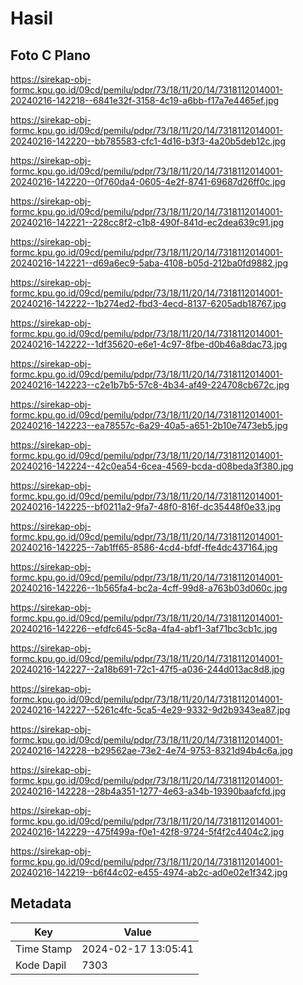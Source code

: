 # Hasil

## Foto C Plano

https://sirekap-obj-formc.kpu.go.id/09cd/pemilu/pdpr/73/18/11/20/14/7318112014001-20240216-142218--6841e32f-3158-4c19-a6bb-f17a7e4465ef.jpg

https://sirekap-obj-formc.kpu.go.id/09cd/pemilu/pdpr/73/18/11/20/14/7318112014001-20240216-142220--bb785583-cfc1-4d16-b3f3-4a20b5deb12c.jpg

https://sirekap-obj-formc.kpu.go.id/09cd/pemilu/pdpr/73/18/11/20/14/7318112014001-20240216-142220--0f760da4-0605-4e2f-8741-69687d26ff0c.jpg

https://sirekap-obj-formc.kpu.go.id/09cd/pemilu/pdpr/73/18/11/20/14/7318112014001-20240216-142221--228cc8f2-c1b8-490f-841d-ec2dea639c91.jpg

https://sirekap-obj-formc.kpu.go.id/09cd/pemilu/pdpr/73/18/11/20/14/7318112014001-20240216-142221--d69a6ec9-5aba-4108-b05d-212ba0fd9882.jpg

https://sirekap-obj-formc.kpu.go.id/09cd/pemilu/pdpr/73/18/11/20/14/7318112014001-20240216-142222--1b274ed2-fbd3-4ecd-8137-6205adb18767.jpg

https://sirekap-obj-formc.kpu.go.id/09cd/pemilu/pdpr/73/18/11/20/14/7318112014001-20240216-142222--1df35620-e6e1-4c97-8fbe-d0b46a8dac73.jpg

https://sirekap-obj-formc.kpu.go.id/09cd/pemilu/pdpr/73/18/11/20/14/7318112014001-20240216-142223--c2e1b7b5-57c8-4b34-af49-224708cb672c.jpg

https://sirekap-obj-formc.kpu.go.id/09cd/pemilu/pdpr/73/18/11/20/14/7318112014001-20240216-142223--ea78557c-6a29-40a5-a651-2b10e7473eb5.jpg

https://sirekap-obj-formc.kpu.go.id/09cd/pemilu/pdpr/73/18/11/20/14/7318112014001-20240216-142224--42c0ea54-6cea-4569-bcda-d08beda3f380.jpg

https://sirekap-obj-formc.kpu.go.id/09cd/pemilu/pdpr/73/18/11/20/14/7318112014001-20240216-142225--bf0211a2-9fa7-48f0-816f-dc35448f0e33.jpg

https://sirekap-obj-formc.kpu.go.id/09cd/pemilu/pdpr/73/18/11/20/14/7318112014001-20240216-142225--7ab1ff65-8586-4cd4-bfdf-ffe4dc437164.jpg

https://sirekap-obj-formc.kpu.go.id/09cd/pemilu/pdpr/73/18/11/20/14/7318112014001-20240216-142226--1b565fa4-bc2a-4cff-99d8-a763b03d060c.jpg

https://sirekap-obj-formc.kpu.go.id/09cd/pemilu/pdpr/73/18/11/20/14/7318112014001-20240216-142226--efdfc645-5c8a-4fa4-abf1-3af71bc3cb1c.jpg

https://sirekap-obj-formc.kpu.go.id/09cd/pemilu/pdpr/73/18/11/20/14/7318112014001-20240216-142227--2a18b691-72c1-47f5-a036-244d013ac8d8.jpg

https://sirekap-obj-formc.kpu.go.id/09cd/pemilu/pdpr/73/18/11/20/14/7318112014001-20240216-142227--5261c4fc-5ca5-4e29-9332-9d2b9343ea87.jpg

https://sirekap-obj-formc.kpu.go.id/09cd/pemilu/pdpr/73/18/11/20/14/7318112014001-20240216-142228--b29562ae-73e2-4e74-9753-8321d94b4c6a.jpg

https://sirekap-obj-formc.kpu.go.id/09cd/pemilu/pdpr/73/18/11/20/14/7318112014001-20240216-142228--28b4a351-1277-4e63-a34b-19390baafcfd.jpg

https://sirekap-obj-formc.kpu.go.id/09cd/pemilu/pdpr/73/18/11/20/14/7318112014001-20240216-142229--475f499a-f0e1-42f8-9724-5f4f2c4404c2.jpg

https://sirekap-obj-formc.kpu.go.id/09cd/pemilu/pdpr/73/18/11/20/14/7318112014001-20240216-142219--b6f44c02-e455-4974-ab2c-ad0e02e1f342.jpg


## Metadata

| Key        | Value               |
| ---------- | ------------------- |
| Time Stamp | 2024-02-17 13:05:41 |
| Kode Dapil | 7303                |



